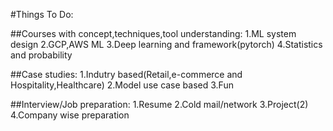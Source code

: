 #Things To Do:

##Courses with concept,techniques,tool understanding:
1.ML system design
2.GCP,AWS ML
3.Deep learning and framework(pytorch)
4.Statistics and probability

##Case studies:
1.Indutry based(Retail,e-commerce and Hospitality,Healthcare)
2.Model use case based
3.Fun

##Interview/Job preparation:
1.Resume
2.Cold mail/network
3.Project(2)
4.Company wise preparation
